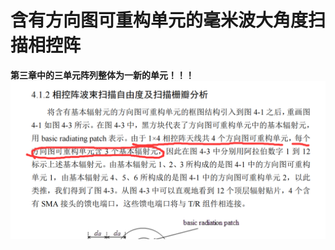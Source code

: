 # 含有方向图可重构单元的毫米波大角度扫描相控阵

**第三章中的三单元阵列整体为一新的单元！！！**
![三单元阵列整体为一新的单元](/imgs/2023-10-12/YBdTtS6rxBl4a3rc.png)
<!--stackedit_data:
eyJoaXN0b3J5IjpbNjc2Mjg0Njk1LC0yMDI2ODQ4NTI1XX0=
-->